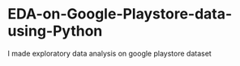# EDA-on-Google-Playstore-data-using-Python
I made exploratory data analysis on google playstore dataset
